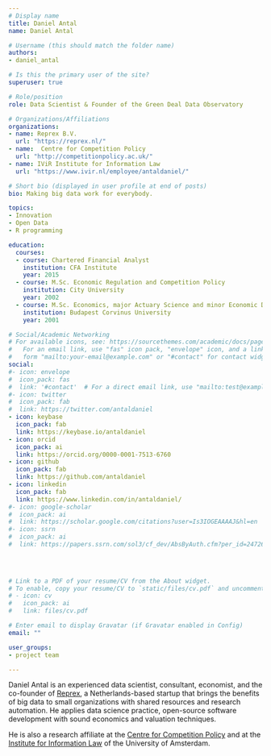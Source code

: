 ```yaml
---
# Display name
title: Daniel Antal
name: Daniel Antal

# Username (this should match the folder name)
authors:
- daniel_antal

# Is this the primary user of the site?
superuser: true

# Role/position
role: Data Scientist & Founder of the Green Deal Data Observatory

# Organizations/Affiliations
organizations:
- name: Reprex B.V.
  url: "https://reprex.nl/"
- name:  Centre for Competition Policy
  url: "http://competitionpolicy.ac.uk/"
- name: IViR Institute for Information Law
  url: "https://www.ivir.nl/employee/antaldaniel/"

# Short bio (displayed in user profile at end of posts)
bio: Making big data work for everybody.

topics:
- Innovation
- Open Data
- R programming

education:
  courses:
  - course: Chartered Financial Analyst
    institution: CFA Institute
    year: 2015
  - course: M.Sc. Economic Regulation and Competition Policy
    institution: City University
    year: 2002
  - course: M.Sc. Economics, major Actuary Science and minor Economic Decisions (Applied Operational Research)
    institution: Budapest Corvinus University
    year: 2001

# Social/Academic Networking
# For available icons, see: https://sourcethemes.com/academic/docs/page-builder/#icons
#   For an email link, use "fas" icon pack, "envelope" icon, and a link in the
#   form "mailto:your-email@example.com" or "#contact" for contact widget.
social:
#- icon: envelope
#  icon_pack: fas
#  link: '#contact'  # For a direct email link, use "mailto:test@example.org".
#- icon: twitter
#  icon_pack: fab
#  link: https://twitter.com/antaldaniel
- icon: keybase
  icon_pack: fab
  link: https://keybase.io/antaldaniel
- icon: orcid
  icon_pack: ai
  link: https://orcid.org/0000-0001-7513-6760
- icon: github
  icon_pack: fab
  link: https://github.com/antaldaniel
- icon: linkedin
  icon_pack: fab
  link: https://www.linkedin.com/in/antaldaniel/
#- icon: google-scholar
#  icon_pack: ai
#  link: https://scholar.google.com/citations?user=Is3IOGEAAAAJ&hl=en
#- icon: ssrn
#  icon_pack: ai
#  link: https://papers.ssrn.com/sol3/cf_dev/AbsByAuth.cfm?per_id=2472686

  

  
# Link to a PDF of your resume/CV from the About widget.
# To enable, copy your resume/CV to `static/files/cv.pdf` and uncomment the lines below.
# - icon: cv
#   icon_pack: ai
#   link: files/cv.pdf

# Enter email to display Gravatar (if Gravatar enabled in Config)
email: ""

user_groups:
- project team

---
```


Daniel Antal is an experienced data scientist, consultant, economist, and the co-founder of [Reprex](https://reprex.nl/), a Netherlands-based startup that brings the benefits of big data to small organizations with shared resources and research automation. He applies data science practice, open-source software development with sound economics and valuation techniques. 

He is also a research affiliate at the [Centre for Competition Policy](https://www.linkedin.com/school/ccpuea/) and at the [Institute for Information Law](https://www.ivir.nl/employee/antaldaniel/) of the University of Amsterdam.
